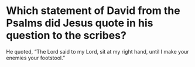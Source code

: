 # Which statement of David from the Psalms did Jesus quote in his question to the scribes?

He quoted, “The Lord said to my Lord, sit at my right hand, until I make your enemies your footstool.”
